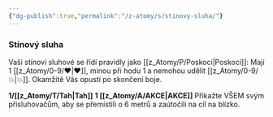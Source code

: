 ```yaml
---
{"dg-publish":true,"permalink":"/z-atomy/s/stinovy-sluha/"}
---
```


### Stínový sluha
Vaši stínoví sluhové se řídí pravidly jako [[z_Atomy/P/Poskoci\|Poskoci]]: 
Mají 1 [[z_Atomy/0-9/❤\|❤]], minou při hodu 1 a nemohou udělit [[z_Atomy/0-9/💥\|💥]]. 
Okamžitě Vás opustí po skončení boje.

**1/[[z_Atomy/T/Tah\|Tah]]** 
**1 [[z_Atomy/A/AKCE\|AKCE]]**
Přikažte VŠEM svým přisluhovačům, aby se přemístili o 6 metrů a zaútočili na cíl na blízko.